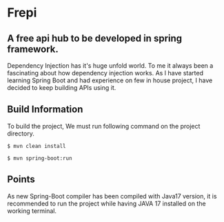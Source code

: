 # Frepi
## A free api hub to be developed in spring framework.
Dependency Injection has it's huge unfold world. To me it always been a fascinating about how dependency injection works.
As I have started learning Spring Boot and had experience on few in house project, I have decided to keep building APIs using it.

## Build Information
To build the project, We must run following command on the project directory.

```
$ mvn clean install
```

```
$ mvn spring-boot:run
```

## Points
As new Spring-Boot compiler has been compiled with Java17 version, it is recommended to run the project while having JAVA 17 installed on the working terminal.